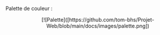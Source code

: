 



Palette de couleur :


<div align="center">
[![Palette]([https://github.com/tom-bhs/Projet-Web/blob/main/docs/images/palette.png])

